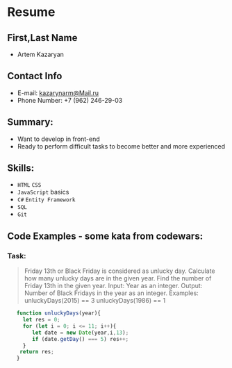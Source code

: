 # Resume

## First,Last Name
   * Artem Kazaryan
## Contact Info
   * E-mail: kazarynarm@Mail.ru
   * Phone Number: +7 (962) 246-29-03
## Summary:
   * Want to develop in front-end
   * Ready to perform difficult tasks to become better and more experienced

## Skills:
   * `HTML` `CSS`
   * `JavaScript` basics
   * `C#` `Entity Framework`
   * `SQL`
   * `Git`

## Code Examples - some kata from codewars:
### Task:

   >Friday 13th or Black Friday is considered as unlucky day. Calculate how many unlucky days are in the given year.
   >Find the number of Friday 13th in the given year.
   >Input: Year as an integer.
   >Output: Number of Black Fridays in the year as an integer.
   >Examples:
   >unluckyDays(2015) == 3
   >unluckyDays(1986) == 1

```javascript
   function unluckyDays(year){
     let res = 0;
     for (let i = 0; i <= 11; i++){
        let date = new Date(year,i,13);
        if (date.getDay() === 5) res++;
     }
    return res;
   }
```

